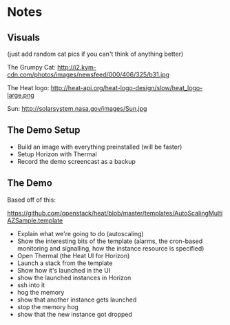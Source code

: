 Notes
=====


## Visuals

(just add random cat pics if you can't think of anything better)

The Grumpy Cat: <http://i2.kym-cdn.com/photos/images/newsfeed/000/406/325/b31.jpg>

The Heat logo: <http://heat-api.org/heat-logo-design/slow/heat_logo-large.png>

Sun: <http://solarsystem.nasa.gov/images/Sun.jpg>


## The Demo Setup

* Build an image with everything preinstalled (will be faster)
* Setup Horizon with Thermal
* Record the demo screencast as a backup


## The Demo

Based off of this:

https://github.com/openstack/heat/blob/master/templates/AutoScalingMultiAZSample.template

  - Explain what we're going to do (autoscaling)
  - Show the interesting bits of the template (alarms, the cron-based monitoring and signalling, how the instance resource is specified)
  - Open Thermal (the Heat UI for Horizon)
  - Launch a stack from the template
  - Show how it's launched in the UI
  - show the launched instances in Horizon
  - ssh into it
  - hog the memory
  - show that another instance gets launched
  - stop the memory hog
  - show that the new instance got dropped


